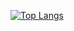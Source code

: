 [![Top Langs](https://github-readme-stats.vercel.app/api/top-langs/?username=ZillionMuffin&layout=compact&langs_count=10)](https://github.com/anuraghazra/github-readme-stats)
